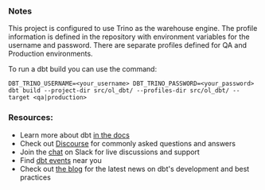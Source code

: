 ### Notes

This project is configured to use Trino as the warehouse engine. The profile information
is defined in the repository with environment variables for the username and
password. There are separate profiles defined for QA and Production environments.

To run a dbt build you can use the command:
```
DBT_TRINO_USERNAME=<your_username> DBT_TRINO_PASSWORD=<your_password> dbt build --project-dir src/ol_dbt/ --profiles-dir src/ol_dbt/ --target <qa|production>
```

### Resources:
- Learn more about dbt [in the docs](https://docs.getdbt.com/docs/introduction)
- Check out [Discourse](https://discourse.getdbt.com/) for commonly asked questions and answers
- Join the [chat](https://community.getdbt.com/) on Slack for live discussions and support
- Find [dbt events](https://events.getdbt.com) near you
- Check out [the blog](https://blog.getdbt.com/) for the latest news on dbt's development and best practices
